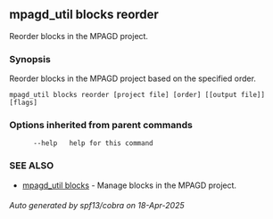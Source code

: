 ## mpagd_util blocks reorder

Reorder blocks in the MPAGD project.

### Synopsis

Reorder blocks in the MPAGD project based on the specified order.

```
mpagd_util blocks reorder [project file] [order] [[output file]] [flags]
```

### Options inherited from parent commands

```
      --help   help for this command
```

### SEE ALSO

* [mpagd_util blocks](mpagd_util_blocks.md)	 - Manage blocks in the MPAGD project.

###### Auto generated by spf13/cobra on 18-Apr-2025
